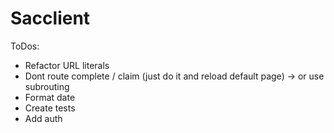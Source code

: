 # Sacclient

ToDos:
- Refactor URL literals
- Dont route complete / claim (just do it and reload default page) -> or use subrouting
- Format date
- Create tests
- Add auth
